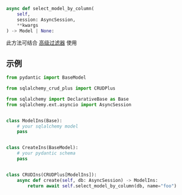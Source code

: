 ```py
async def select_model_by_column(
    self,
    session: AsyncSession, 
    **kwargs
) -> Model | None:
```

此方法可结合 [高级过滤器](../advanced/filter.md) 使用

## 示例

```py title="select_model_by_cloumn" hl_lines="21"
from pydantic import BaseModel

from sqlalchemy_crud_plus import CRUDPlus

from sqlalchemy import DeclarativeBase as Base
from sqlalchemy.ext.asyncio import AsyncSession


class ModelIns(Base):
    # your sqlalchemy model
    pass


class CreateIns(BaseModel):
    # your pydantic schema
    pass


class CRUDIns(CRUDPlus[ModelIns]):
    async def create(self, db: AsyncSession) -> ModelIns:
        return await self.select_model_by_column(db, name="foo")
```
